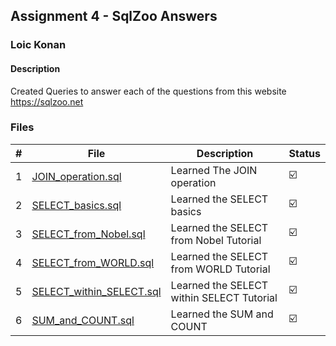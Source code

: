 ## Assignment 4 - SqlZoo Answers

### Loic Konan

#### Description

Created Queries to answer each of the questions from this website <https://sqlzoo.net>

### Files

|   #   | File                                                 | Description                               | Status                  |
| :---: | ---------------------------------------------------- | ----------------------------------------- | ----------------------- |
|   1   | [JOIN_operation.sql](JOIN_operation.sql)             | Learned The JOIN operation                | :ballot_box_with_check: |
|   2   | [SELECT_basics.sql](SELECT_basics.sql)               | Learned the SELECT basics                 | :ballot_box_with_check: |
|   3   | [SELECT_from_Nobel.sql](SELECT_from_Nobel.sql)       | Learned the SELECT from Nobel Tutorial    | :ballot_box_with_check: |
|   4   | [SELECT_from_WORLD.sql](SELECT_from_WORLD.sql)       | Learned the SELECT from WORLD Tutorial    | :ballot_box_with_check: |
|   5   | [SELECT_within_SELECT.sql](SELECT_within_SELECT.sql) | Learned the SELECT within SELECT Tutorial | :ballot_box_with_check: |
|   6   | [SUM_and_COUNT.sql](SUM_and_COUNT.sql)               | Learned the SUM and COUNT                 | :ballot_box_with_check: |
